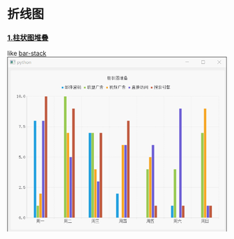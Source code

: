 # 折线图

### [1.柱状图堆叠](BarStack.py)
like [bar-stack](http://echarts.baidu.com/demo.html#bar-stack)
![柱状图堆叠](ScreenShot/BarStack.gif)